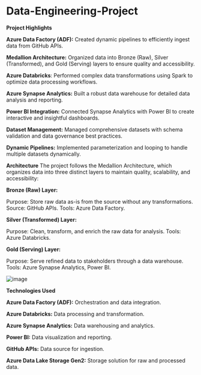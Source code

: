 # Data-Engineering-Project

**Project Highlights**

**Azure Data Factory (ADF):** Created dynamic pipelines to efficiently ingest data from GitHub APIs.

**Medallion Architecture:** Organized data into Bronze (Raw), Silver (Transformed), and Gold (Serving) layers to ensure quality and accessibility.

**Azure Databricks**: Performed complex data transformations using Spark to optimize data processing workflows.

**Azure Synapse Analytics:** Built a robust data warehouse for detailed data analysis and reporting.

**Power BI Integration:** Connected Synapse Analytics with Power BI to create interactive and insightful dashboards.

**Dataset Management:** Managed comprehensive datasets with schema validation and data governance best practices.

**Dynamic Pipelines:** Implemented parameterization and looping to handle multiple datasets dynamically.

**Architecture**
The project follows the Medallion Architecture, which organizes data into three distinct layers to maintain quality, scalability, and accessibility:

**Bronze (Raw) Layer:**

Purpose: Store raw data as-is from the source without any transformations.
Source: GitHub APIs.
Tools: Azure Data Factory.

**Silver (Transformed) Layer:**

Purpose: Clean, transform, and enrich the raw data for analysis.
Tools: Azure Databricks.

**Gold (Serving) Layer:**

Purpose: Serve refined data to stakeholders through a data warehouse.
Tools: Azure Synapse Analytics, Power BI.

![image](https://github.com/user-attachments/assets/594d4bd0-babf-4898-8830-ea25c1407970)


**Technologies Used**

**Azure Data Factory (ADF):** Orchestration and data integration.

**Azure Databricks:** Data processing and transformation.

**Azure Synapse Analytics:** Data warehousing and analytics.

**Power BI:** Data visualization and reporting.

**GitHub APIs:** Data source for ingestion.

**Azure Data Lake Storage Gen2:** Storage solution for raw and processed data.

